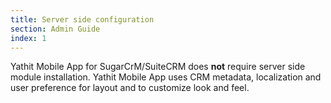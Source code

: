```yaml
---
title: Server side configuration
section: Admin Guide
index: 1
---
```


Yathit Mobile App for SugarCrM/SuiteCRM does **not** require server side module installation. Yathit Mobile App uses CRM metadata, localization and user preference for layout and to customize look and feel.